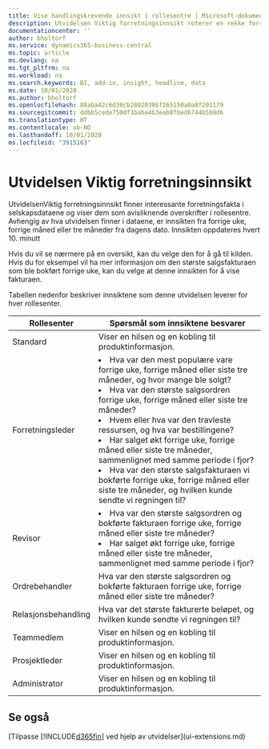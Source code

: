```yaml
---
title: Vise handlingskrevende innsikt i rollesentre | Microsoft-dokumentasjon
description: Utvidelsen Viktig forretningsinnsikt roterer en rekke forretningsinnsikt i rollesentre.
documentationcenter: ''
author: bholtorf
ms.service: dynamics365-business-central
ms.topic: article
ms.devlang: na
ms.tgt_pltfrm: na
ms.workload: na
ms.search.keywords: BI, add-in, insight, headline, data
ms.date: 10/01/2020
ms.author: bholtorf
ms.openlocfilehash: 88aba42c6d30cb28020386f265150a0a8f201179
ms.sourcegitcommit: ddbb5cede750df1baba4b3eab8fbed6744b5b9d6
ms.translationtype: HT
ms.contentlocale: nb-NO
ms.lasthandoff: 10/01/2020
ms.locfileid: "3915163"
---
```

# <a name="the-essential-business-insights-extension"></a>Utvidelsen Viktig forretningsinnsikt
UtvidelsenViktig forretningsinnsikt finner interessante forretningsfakta i selskapsdataene og viser dem som avisliknende overskrifter i rollesentre. Avhengig av hva utvidelsen finner i dataene, er innsikten fra forrige uke, forrige måned eller tre måneder fra dagens dato. Innsikten oppdateres hvert 10. minutt  

Hvis du vil se nærmere på en oversikt, kan du velge den for å gå til kilden. Hvis du for eksempel vil ha mer informasjon om den største salgsfakturaen som ble bokført forrige uke, kan du velge at denne innsikten for å vise fakturaen.

Tabellen nedenfor beskriver innsiktene som denne utvidelsen leverer for hver rollesenter.

|Rollesenter|Spørsmål som innsiktene besvarer|
|----|-----|
|Standard|Viser en hilsen og en kobling til produktinformasjon.|
|Forretningsleder|<li> Hva var den mest populære vare forrige uke, forrige måned eller siste tre måneder, og hvor mange ble solgt?<br><li> Hva var den største salgsordren forrige uke, forrige måned eller siste tre måneder?<br><li> Hvem eller hva var den travleste ressursen, og hva var bestillingene?<br><li> Har salget økt forrige uke, forrige måned eller siste tre måneder, sammenlignet med samme periode i fjor?<br><li> Hva var den største salgsfakturaen vi bokførte forrige uke, forrige måned eller siste tre måneder, og hvilken kunde sendte vi regningen til?</li> |
|Revisor|<li> Hva var den største salgsordren og bokførte fakturaen forrige uke, forrige måned eller siste tre måneder?<br><li> Har salget økt forrige uke, forrige måned eller siste tre måneder, sammenlignet med samme periode i fjor? |
|Ordrebehandler| Hva var den største salgsordren og bokførte fakturaen forrige uke, forrige måned eller siste tre måneder?|
|Relasjonsbehandling| Hva var det største fakturerte beløpet, og hvilken kunde sendte vi regningen til?|
|Teammedlem| Viser en hilsen og en kobling til produktinformasjon.|
|Prosjektleder| Viser en hilsen og en kobling til produktinformasjon.|
|Administrator| Viser en hilsen og en kobling til produktinformasjon.|

## <a name="see-also"></a>Se også
[Tilpasse [!INCLUDE[d365fin](includes/d365fin_md.md)] ved hjelp av utvidelser](ui-extensions.md)
